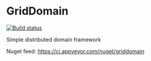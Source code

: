 # GridDomain
[![Build status](https://ci.appveyor.com/api/projects/status/fhmbb4x5cmybnl0d/branch/master?svg=true)](https://ci.appveyor.com/project/andreyleskov/griddomain/branch/master)

Simple distributed domain framework

Nuget feed: https://ci.appveyor.com/nuget/griddomain